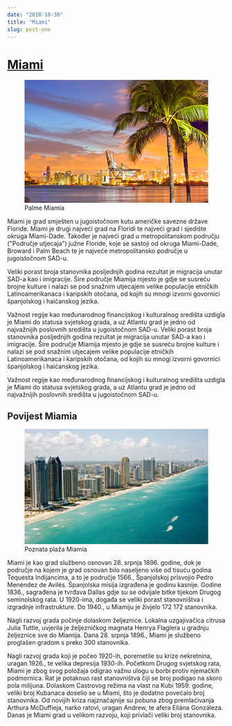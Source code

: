 ```yaml
---
date: "2018-10-30"
title: "Miami"
slug: post-one
---
```


<!-- markdownlint-disable MD033 -->

# [Miami](https://hr.wikipedia.org/wiki/Miami,_Florida)

<figure class="figure">
    <img src="./images/Miami.jpg" alt="Title"/>
    <figcaption class="figure__caption">Palme Miamia</figcaption>
</figure>


Miami je grad smješten u jugoistočnom kutu američke savezne države Floride. Miami je drugi najveći grad na Floridi te najveći grad i sjedište okruga Miami-Dade. Također je najveći grad u metropolitanskom području ("Područje utjecaja") južne Floride, koje se sastoji od okruga Miami-Dade, Broward i Palm Beach te je najveće metropolitansko područje u jugoistočnom SAD-u.

Veliki porast broja stanovnika posljednjih godina rezultat je migracija unutar SAD-a kao i imigracije. Šire područje Miamija mjesto je gdje se susreću brojne kulture i nalazi se pod snažnim utjecajem velike populacije etničkih Latinoamerikanaca i karipskih otočana, od kojih su mnogi izvorni govornici španjolskog i haićanskog jezika.

Važnost regije kao međunarodnog financijskog i kulturalnog središta uzdigla je Miami do statusa svjetskog grada, a uz Atlantu grad je jedno od najvažnijih poslovnih središta u jugoistočnom SAD-u.
Veliki porast broja stanovnika posljednjih godina rezultat je migracija unutar SAD-a kao i imigracije. Šire područje Miamija mjesto je gdje se susreću brojne kulture i nalazi se pod snažnim utjecajem velike populacije etničkih Latinoamerikanaca i karipskih otočana, od kojih su mnogi izvorni govornici španjolskog i haićanskog jezika.

Važnost regije kao međunarodnog financijskog i kulturalnog središta uzdigla je Miami do statusa svjetskog grada, a uz Atlantu grad je jedno od najvažnijih poslovnih središta u jugoistočnom SAD-u.

## Povijest Miamia

<figure class="figure">
    <img src="./images/Miami2.jpg" alt="Title"/>
    <figcaption class="figure__caption">Poznata plaža Miamia</figcaption>
</figure>

Miami je kao grad službeno osnovan 28. srpnja 1896. godine, dok je područje na kojem je grad osnovan bilo naseljeno više od tisuću godina Tequesta Indijancima, a to je područje 1566., Španjolskoj prisvojio Pedro Menéndez de Avilés. Španjolska misija izgrađena je godinu kasnije. Godine 1836., sagrađena je tvrđava Dallas gdje su se odvijale bitke tijekom Drugog seminolskog rata. U 1920-ima, događa se veliki porast stanovništva i izgradnje infrastrukture. Do 1940., u Miamiju je živjelo 172 172 stanovnika.

Nagli razvoj grada počinje dolaskom željeznice. Lokalna uzgajivačica citrusa Julia Tuttle, uvjerila je željezničkog magnata Henrya Flaglera u gradnju željeznice sve do Miamija. Dana 28. srpnja 1896., Miami je službeno proglašen gradom s preko 300 stanovnika.

Nagli razvoj grada koji je počeo 1920-ih, poremetile su krize nekretnina, uragan 1926., te velika depresija 1930-ih. Početkom Drugog svjetskog rata, Miami je zbog svog položaja odigrao važnu ulogu u borbi protiv njemačkih podmornica. Rat je potaknuo rast stanovništva čiji se broj podigao na skoro pola milijuna. Dolaskom Castrovog režima na vlast na Kubi 1959. godine, veliki broj Kubanaca doselio se u Miami, što je dodatno povećalo broj stanovnika. Od novijih kriza najznačajnije su pobuna zbog premlaćivanja Arthura McDuffieja, narko ratovi, uragan Andrew, te afera Eliána Gonzáleza. Danas je Miami grad u velikom razvoju, koji privlači veliki broj stanovnika.
